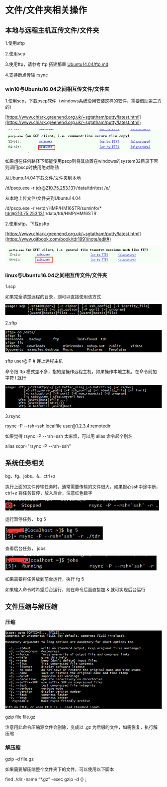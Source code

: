# 文件/文件夹相关操作

## 本地与远程主机互传文件/文件夹

1.使用sftp

2.使用scp

3.使用ftp，请参考 ftp 搭建那章  [Ubuntu14.04/ftp.md](/Ubuntu14.04/ftp.md)

4.支持断点传输 rsync

### win10与Ubuntu16.04之间相互传文件/文件夹

1.使用scp，下载pscp软件（windows系统没用安装这样的软件，需要借助第三方的）

[https://www.chiark.greenend.org.uk/~sgtatham/putty/latest.html](https://www.chiark.greenend.org.uk/~sgtatham/putty/latest.html)

![](/Ubuntu14.04/assets/6_1.png)

如果想在任何路径下都能使用pscp则将其放置在windows的system32目录下否则调用pscp时使用绝对路劲

从Ubuntu14.04下载文件/文件夹到本地

/d/pscp.exe -r tdr@210.75.253.131:/data/tdr/test /e/

从本地上传文件/文件夹到Ubuntu14.04

/d/pscp.exe -r /e/tdr/HMP/HM16STR/suminfo/\* tdr@210.75.253.131:/data/tdr/HMP/HM16STR

2.使用sftp，下载psftp

[https://www.chiark.greenend.org.uk/~sgtatham/putty/latest.html](https://www.gitbook.com/book/tdr1991/note/edit#)

![](/Ubuntu14.04/assets/6_2.png)

### linux与Ubuntu16.04之间相互传文件/文件夹

1.scp

如果完全清楚远程的目录，则可以直接使用该方式

![](/Ubuntu14.04/assets/6_3.png)

2.sftp

![](/Ubuntu14.04/assets/6_4.png)

sftp user@IP   \# 连上远程主机

命令跟 ftp 模式差不多，指的是操作远程主机，如果操作本地主机，在命令前加 字符 l 就行

![](/Ubuntu14.04/assets/6_5.png)

3.rsync

rsync -P --rsh=ssh localfile user@1.2.3.4:remotedir

如果觉得 rsync -P --rsh=ssh 太麻烦，可以用 alias 命令起个别名

alias scpr="rsync -P --rsh=ssh"

## 系统任务相关

bg、fg、jobs、&、ctrl+z

执行上面的文件传输任务时，通常需要传输的文件很大，如果担心ssh中途中断，ctrl+z 将任务暂停，放入后台，注意红色数字

![](/Ubuntu14.04/assets/6_7.png)

运行暂停任务， bg 5

![](/Ubuntu14.04/assets/6_8.png)

查看后台任务， jobs 

![](/Ubuntu14.04/assets/6_9.png)

如果需要将任务放到前台运行，执行  fg 5

如果输入命令时希望后台运行，则在命令后面直接加  &  就可实现后台运行

## 文件压缩与解压缩

### 压缩

![](/Ubuntu14.04/assets/6_6.png)

gzip file file.gz

注意用此命令压缩源文件会删除，变成以 .gz 为后缀的文件，如需恢复，执行解压缩

### 解压缩

gzip -d file.gz

如果需要解压缩整个文件夹下的文件，可以使用以下脚本

find ./dir -name “\*.gz” -exec gzip -d {} \;

